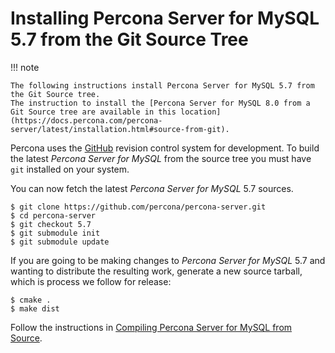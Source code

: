 
# Installing Percona Server for MySQL 5.7 from the Git Source Tree

!!! note

    The following instructions install Percona Server for MySQL 5.7 from the Git Source tree. 
    The instruction to install the [Percona Server for MySQL 8.0 from a Git Source tree are available in this location](https://docs.percona.com/percona-server/latest/installation.html#source-from-git).

Percona uses the [GitHub](http://github.com/) revision
control system for development. To build the latest *Percona Server for MySQL*
from the source tree you must have `git` installed on your system.

You can now fetch the latest *Percona Server for MySQL* 5.7 sources.

```shell
$ git clone https://github.com/percona/percona-server.git
$ cd percona-server
$ git checkout 5.7
$ git submodule init
$ git submodule update
```

If you are going to be making changes to *Percona Server for MySQL* 5.7 and wanting
to distribute the resulting work, generate a new source tarball, which 
is process we follow for release:

```
$ cmake .
$ make dist
```

Follow the instructions in [Compiling Percona Server for MySQL from 
Source](compile.md).

